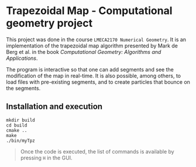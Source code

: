 # Trapezoidal Map - Computational geometry project

This project was done in the course `LMECA2170 Numerical Geometry`. It is an implementation of the trapezoidal map algorithm presented by Mark de Berg et al. in the book _Computational Geometry: Algorithms and Applications_.

The program is interactive so that one can add segments and see the modification of the map in real-time. It is also possible, among others, to load files with pre-existing segments, and to create particles that bounce on the segments.

## Installation and execution
```
mkdir build
cd build
cmake ..
make
./bin/myTpz
```

> Once the code is executed, the list of commands is available by pressing `H` in the GUI.
